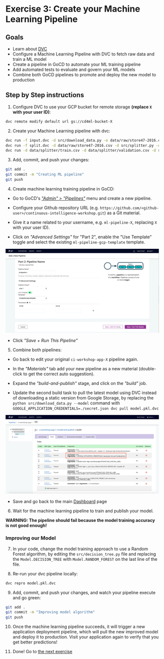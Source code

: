# Exercise 3: Create your Machine Learning Pipeline

## Goals

* Learn about [DVC](https://dvc.org/)
* Configure a Machine Learning Pipeline with DVC to fetch raw data and train a
ML model
* Create a pipeline in GoCD to automate your ML training pipeline
* Add automated tests to evaluate and govern your ML models
* Combine both GoCD pipelines to promote and deploy the new model to production

## Step by Step instructions

1. Configure DVC to use your GCP bucket for remote storage **(replace `X` with
  your user ID)**:
```bash
dvc remote modify default url gs://cd4ml-bucket-X
```

2. Create your Machine Learning pipeline with dvc:
```bash
dvc run -f input.dvc -d src/download_data.py -o data/raw/store47-2016.csv python src/download_data.py
dvc run -f split.dvc -d data/raw/store47-2016.csv -d src/splitter.py -o data/splitter/train.csv -o data/splitter/validation.csv python src/splitter.py
dvc run -d data/splitter/train.csv -d data/splitter/validation.csv -d src/decision_tree.py -o data/decision_tree/model.pkl -M results/metrics.json python src/decision_tree.py
```

3. Add, commit, and push your changes:
```bash
git add .
git commit -m "Creating ML pipeline"
git push
```

4. Create machine learning training pipeline in GoCD:

  * Go to GoCD's [*"Admin" > "Pipelines"*](http://gocd.cd4ml.net/go/admin/pipelines)
  menu and create a new pipeline.

  * Configure your Github repository URL (e.g. `https://github.com/<github-user>/continuous-intelligence-workshop.git`) as a Git material.

  * Give it a name related to your username, e.g. `ml-pipeline-X`, replacing `X`
  with your user ID).

  * Click on *"Advanced Settings"* for "Part 2", enable the "Use Template"
  toggle and select the existing `ml-pipeline-gcp-template` template.

  <kbd>![GoCD Configuration for ML pipeline](./images/3-ml-pipeline.png)</kbd>

  * Click *"Save + Run This Pipeline"*

5. Combine both pipelines:

  * Go back to edit your original `ci-workshop-app-X` pipeline again.

  * In the *"Materials"* tab add your new pipeline as a new material
  (double-click to get the correct auto suggestion).

  * Expand the *"build-and-publish"* stage, and click on the *"build"* job.

  * Update the second build task to pull the latest model using DVC instead of downloading a static version from Google Storage, by replacing the
  `python src/download_data.py --model` command with
  `GOOGLE_APPLICATION_CREDENTIALS=./secret.json dvc pull model.pkl.dvc`

  <kbd>![Configuration for application pipeline](./images/3-app-pipeline.png)</kbd>

  * Save and go back to the main [Dashboard](http://gocd.cd4ml.net) page

6. Wait for the machine learning pipeline to train and publish your model.

**WARNING: The pipeline should fail because the model training accuracy is not
good enough!**

### Improving our Model

7. In your code, change the model training approach to use a Random Forest
algorithm, by editing the `src/decision_tree.py` file and replacing the `Model.DECISION_TREE` with `Model.RANDOM_FOREST` on the last line of the file.

8. Re-run your dvc pipeline locally:
```bash
dvc repro model.pkl.dvc
```

9. Add, commit, and push your changes, and watch your pipeline execute and go
green:
```bash
git add .
git commit -m "Improving model algorithm"
git push
```

10. Once the machine learning pipeline succeeds, it will trigger a new
application deployment pipeline, which will pull the new improved model and
deploy it to production. Visit your application again to verify that you get
better predictions!

11. Done! Go to [the next exercise](./4-tracking-experiments.md)
